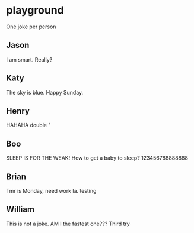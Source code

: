 # playground

One joke per person

## Jason
I am smart.
Really?

## Katy
The sky is blue.
Happy Sunday.

## Henry
HAHAHA
double "
## Boo
SLEEP IS FOR THE WEAK! How to get a baby to sleep? 123456788888888

## Brian
Tmr is Monday, need work la. testing

## William
This is not a joke.
AM I the fastest one???
Third try
